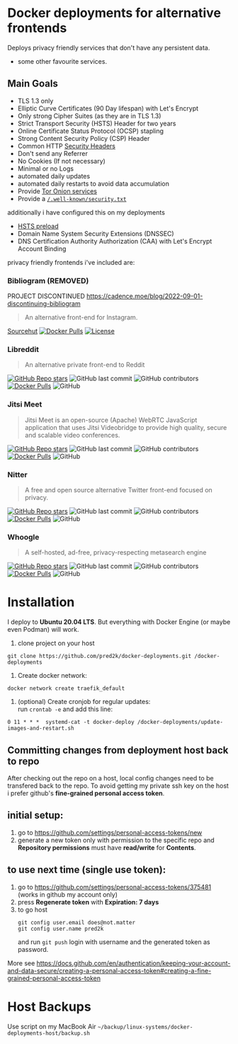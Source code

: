 
# Docker deployments for alternative frontends

Deploys privacy friendly services that don't have any persistent data. 

+ some other favourite services.

## Main Goals

* TLS 1.3 only
* Elliptic Curve Certificates (90 Day lifespan) with Let's Encrypt
* Only strong Cipher Suites (as they are in TLS 1.3)
* Strict Transport Security (HSTS) Header for two years
* Online Certificate Status Protocol (OCSP) stapling
* Strong Content Security Policy (CSP) Header
* Common HTTP [Security Headers](https://securityheaders.com/)
* Don't send any Referrer
* No Cookies (If not necessary)
* Minimal or no Logs
* automated daily updates
* automated daily restarts to avoid data accumulation
* Provide [Tor Onion services](https://community.torproject.org/onion-services/)
* Provide a [`/.well-known/security.txt`](https://securitytxt.org/)

additionally i have configured this on my deployments

* [HSTS preload](https://hstspreload.org/)
* Domain Name System Security Extensions (DNSSEC)
* DNS Certification Authority Authorization (CAA) with Let's Encrypt Account Binding


privacy friendly frontends i've included are:

### Bibliogram (REMOVED)

PROJECT DISCONTINUED https://cadence.moe/blog/2022-09-01-discontinuing-bibliogram

> An alternative front-end for Instagram.

[Sourcehut](https://sr.ht/~cadence/bibliogram/) [![Docker Pulls](https://img.shields.io/docker/pulls/cloudrac3r/bibliogram?style=plastic)](https://hub.docker.com/r/cloudrac3r/bibliogram) [![License](https://img.shields.io/badge/license-AGPL--3.0-important)](https://sr.ht/~cadence/bibliogram)

### Libreddit

> An alternative private front-end to Reddit

[![GitHub Repo stars](https://img.shields.io/github/stars/spikecodes/libreddit?style=social)](https://github.com/spikecodes/libreddit) ![GitHub last commit](https://img.shields.io/github/last-commit/spikecodes/libreddit) ![GitHub contributors](https://img.shields.io/github/contributors/spikecodes/libreddit) [![Docker Pulls](https://img.shields.io/docker/pulls/spikecodes/libreddit?style=plastic)](https://hub.docker.com/r/spikecodes/libreddit) ![GitHub](https://img.shields.io/github/license/spikecodes/libreddit)

### Jitsi Meet

> Jitsi Meet is an open-source (Apache) WebRTC JavaScript application that uses Jitsi Videobridge to provide high quality, secure and scalable video conferences.

[![GitHub Repo stars](https://img.shields.io/github/stars/jitsi/jitsi-meet?style=social)](https://github.com/jitsi/jitsi-meet) ![GitHub last commit](https://img.shields.io/github/last-commit/jitsi/jitsi-meet) ![GitHub contributors](https://img.shields.io/github/contributors/jitsi/jitsi-meet) [![Docker Pulls](https://img.shields.io/docker/pulls/jitsi/web)](https://hub.docker.com/r/jitsi/web) ![GitHub](https://img.shields.io/github/license/jitsi/jitsi-meet)

### Nitter

> A free and open source alternative Twitter front-end focused on privacy.

[![GitHub Repo stars](https://img.shields.io/github/stars/zedeus/nitter?style=social)](https://github.com/zedeus/nitter) ![GitHub last commit](https://img.shields.io/github/last-commit/zedeus/nitter) ![GitHub contributors](https://img.shields.io/github/contributors/zedeus/nitter) [![Docker Pulls](https://img.shields.io/docker/pulls/zedeus/nitter)](https://hub.docker.com/r/zedeus/nitter) ![GitHub](https://img.shields.io/github/license/zedeus/nitter)

### Whoogle

> A self-hosted, ad-free, privacy-respecting metasearch engine

[![GitHub Repo stars](https://img.shields.io/github/stars/benbusby/whoogle-search?style=social)](https://github.com/benbusby/whoogle-search) ![GitHub last commit](https://img.shields.io/github/last-commit/benbusby/whoogle-search) ![GitHub contributors](https://img.shields.io/github/contributors/benbusby/whoogle-search) [![Docker Pulls](https://img.shields.io/docker/pulls/benbusby/whoogle-search)](https://hub.docker.com/r/benbusby/whoogle-search) ![GitHub](https://img.shields.io/github/license/benbusby/whoogle-search)

# Installation

I deploy to **Ubuntu 20.04 LTS**. But everything with Docker Engine (or maybe even Podman) will work.  

1. clone project on your host
```
git clone https://github.com/pred2k/docker-deployments.git /docker-deployments
```

1. Create docker network:
```
docker network create traefik_default
```

1. (optional) Create cronjob for regular updates:  
run `crontab -e` and add this line:
```
0 11 * * *	systemd-cat -t docker-deploy /docker-deployments/update-images-and-restart.sh
```


## Committing changes from deployment host back to repo

After checking out the repo on a host, local config changes need to be transfered
back to the repo.
To avoid getting my private ssh key on the host i prefer github's **fine-grained personal access token**.

## initial setup:
1. go to https://github.com/settings/personal-access-tokens/new
1. generate a new token only with permission to the specific repo and **Repository permissions** must have **read/write** for **Contents**.


## to use next time (single use token):
1. go to https://github.com/settings/personal-access-tokens/375481 (works in github my account only)
1. press **Regenerate token** with **Expiration: 7 days**
1. to go host
   ```
   git config user.email does@not.matter
   git config user.name pred2k
   ```
   and run `git push` login with username and the generated token as password.

More see https://docs.github.com/en/authentication/keeping-your-account-and-data-secure/creating-a-personal-access-token#creating-a-fine-grained-personal-access-token


# Host Backups

Use script on my MacBook Air `~/backup/linux-systems/docker-deployments-host/backup.sh`

